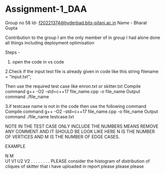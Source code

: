 # Assignment-1_DAA
Group no 58
Id- f20221374@hyderbad.bits-pilani.ac.in
Name - Bharat Gupta

Contribution to the group
I am the only member of in group 
I had alone done all things including deployment optimisation

Steps -
1. open the code in vs code

2.Check if the input test file is already given in code like this 
string filename = "input.txt";

Then use the required test case like enron.txt or skitter.txt 
Compile command                   g++ -O2 -std=c++17 file_name.cpp -o file_name
Output command                             ./file_name

3.if testcase name is not in the code  then use the following command
Compile command                   g++ -O2 -std=c++17 file_name.cpp -o file_name
Output command                             ./file_name testcase.txt

NOTE IN THE TEST CASE ONLY INCLUDE THE NUMBERS MEANS REMOVE ANY COMMENT AND 
IT SHOULD BE LOOK LIKE
HERE N IS THE NUMBER OF VERTICES AND M IS THE NUMBER OF EDGE CASES.

EXAMPLE

N M  
U1 V1
U2 V2
.     .
.     .
.     .
.     .
PLEASE consider the histogram of distribution of cliques of skitter that i have uploaded in report please please please

